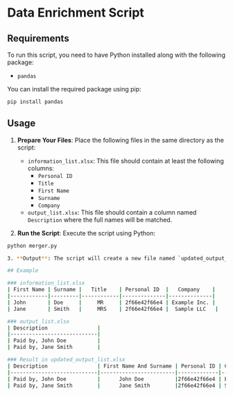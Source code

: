 # Data Enrichment Script


## Requirements

To run this script, you need to have Python installed along with the following package:

- `pandas`

You can install the required package using pip:

```bash
pip install pandas
```
## Usage

1. **Prepare Your Files**: Place the following files in the same directory as the script:
   - `information_list.xlsx`: This file should contain at least the following columns:
     - `Personal ID`
     - `Title`
     - `First Name`
     - `Surname`
     - `Company`
   - `output_list.xlsx`: This file should contain a column named `Description` where the full names will be matched.

2. **Run the Script**: Execute the script using Python:

```bash
python merger.py

3. **Output**: The script will create a new file named `updated_output_list.xlsx` in the same directory. This file will contain the original data from `output_list.xlsx` along with the matched `First Name And Surname`, `Personal ID`, and `Company` from `information_list.xlsx`.

## Example

### information_list.xlsx
| First Name | Surname |   Title    | Personal ID  |   Company    |
|------------|---------|------------|--------------|--------------|
| John       | Doe     |     MR     | 2f66e42f66e4 | Example Inc. |
| Jane       | Smith   |     MRS    | 2f66e42f66e4 |  Sample LLC   |

### output_list.xlsx
| Description                |
|----------------------------|
| Paid by, John Doe          |
| Paid by, Jane Smith        |

### Result in updated_output_list.xlsx
| Description                | First Name And Surname | Personal ID | Company      |
|----------------------------|------------------------|-------------|--------------|
| Paid by, John Doe          |      John Doe          |2f66e42f66e4 | Example Inc. |
| Paid by, Jane Smith        |      Jane Smith        |2f66e42f66e4 | Sample LLC   |

